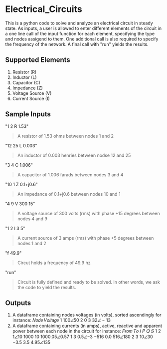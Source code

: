 # Electrical_Circuits
This is a python code to solve and analyze an electrical circuit in steady state.
As inputs, a user is allowed to enter different elements of the circuit in a one line call of the input function for each element, specifying the type and nodes assigend to them. One additional call is also required to specify the frequency of the network. A final call with "run" yields the results.

## Supported Elements
1. Resistor (R)
2. Inductor (L)
3. Capacitor (C)
4. Impedance (Z)
5. Voltage Source (V)
6. Current Source (I)

## Sample Inputs
"1 2 R 1.53"
> A resistor of 1.53 ohms between nodes 1 and 2

"12 25 L 0.003"
> An inductor of 0.003 henries between nodse 12 and 25

"3 4 C 1.006"
> A capacitor of 1.006 farads between nodes 3 and 4

"10 1 Z 0.1+j0.6"
> An impedance of 0.1+j0.6 between nodes 10 and 1

"4 9 V 300 15"
> A voltage source of 300 volts (rms) with phase +15 degrees between nodes 4 and 9

"1 2 I 3 5"
> A current source of 3 amps (rms) with phase +5 degrees between nodes 1 and 2

"f 49.9"
> Circut holds a frequency of 49.9 hz

"run"
> Circuit is fully defined and ready to be solved. In other words, we ask the code to yield the results.

## Outputs
1. A dataframe containing nodes voltages (in volts), sorted ascendingly
for instance:
𝑁𝑜𝑑𝑒 𝑉𝑜𝑙𝑡𝑎𝑔𝑒
1    100∠50
2    0
3    32∠ − 13
3. A dataframe containing currents (in amps), active, reactive and apparent power between each node in the circuit
for instance:
𝐹𝑟𝑜𝑚     𝑇𝑜     𝐼        𝑃     𝑄     𝑆
1        2      1∠10    1000   10    1000.05∠0.57
1        3      0.5∠−3  −516   0.0   516∠180
2        3      10∠30   −3.5   3.5   4.95∠135
